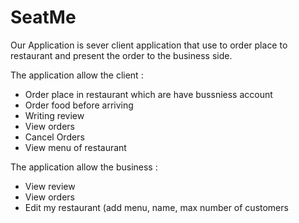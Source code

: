 # SeatMe
Our Application is sever client application that use to order place to restaurant
and present the order to the business side.

The application allow the client :  
* Order place in restaurant which are have bussniess account
* Order food before arriving 
* Writing review
* View orders
* Cancel Orders 
* View menu of restaurant  

The application allow the business :  
* View review 
* View orders
* Edit my restaurant (add menu, name, max number of customers



